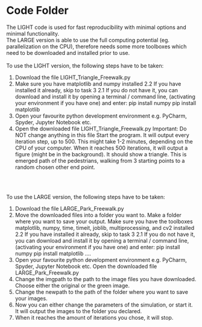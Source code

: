 # Code Folder 

The LIGHT code is used for fast reproducibility with minimal options and minimal functionality.<br>
The LARGE version is able to use the full computing potential (eg. parallelization on the CPU), therefore needs some more toolboxes which need to be downloaded and installed prior to use. <br>
<br>
To use the LIGHT version, the following steps have to be taken:
1. Download the file LIGHT_Triangle_Freewalk.py
2. Make sure you have matplotlib and numpy installed 
2.2 If you have installed it already, skip to task 3
2.1 If you do not have it, you can download and install it by opening a terminal / command line, (activating your environment if you have one) and enter: 
pip install numpy
pip install matplotlib
5. Open your favourite python development environment e.g. PyCharm, Spyder, Jupyter Notebook etc.
6. Open the downloaded file LIGHT_Triangle_Freewalk.py
Important: Do NOT change anything in this file Start the program. It will output every iteration step, up to 500. This might take 1-2 minutes, depending on the CPU of your computer.
When it reaches 500 iterations, it will output a figure (might be in the background). It should show a triangle. This is emerged path of the pedestrians, walking from 3 starting points to a random chosen other end point.



<br>
<br>

To use the LARGE version, the following steps have to be taken:
1. Download the file LARGE_Park_Freewalk.py
2. Move the downloaded files into a folder you want to. Make a folder where you want to save your output. 
Make sure you have the toolboxes matplotlib, numpy, time, timeit, joblib, multiprocessing, and cv2 installed 
2.2 If you have installed it already, skip to task 3
2.1 If you do not have it, you can download and install it by opening a terminal / command line, (activating your environment if you have one) and enter: 
pip install numpy
pip install matplotlib
....
3. Open your favourite python development environment e.g. PyCharm, Spyder, Jupyter Notebook etc.
Open the downloaded file LARGE_Park_Freewalk.py
4. Change the imgpath to the path to the image files you have downloaded. Choose either the original or the green image.
5. Change the newpath to the path of the folder where you want to save your images. 
6. Now you can either change the parameters of the simulation, or start it. It will output the images to the folder you declared. 
7. When it reaches the amount of iterations you chose, it will stop. 
